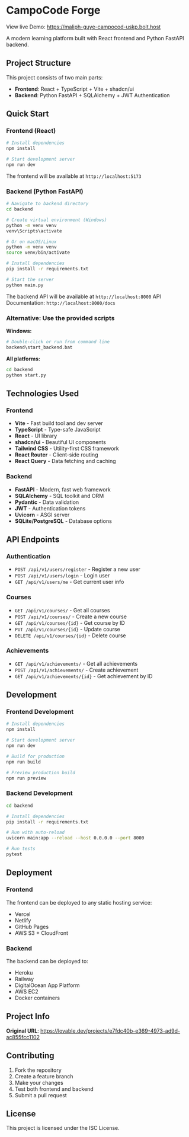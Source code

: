 # CampoCode Forge

View live Demo: https://maliph-guye-campocod-uskp.bolt.host

A modern learning platform built with React frontend and Python FastAPI backend.

## Project Structure

This project consists of two main parts:
- **Frontend**: React + TypeScript + Vite + shadcn/ui
- **Backend**: Python FastAPI + SQLAlchemy + JWT Authentication

## Quick Start

### Frontend (React)

```sh
# Install dependencies
npm install

# Start development server
npm run dev
```

The frontend will be available at `http://localhost:5173`

### Backend (Python FastAPI)

```sh
# Navigate to backend directory
cd backend

# Create virtual environment (Windows)
python -m venv venv
venv\Scripts\activate

# Or on macOS/Linux
python -m venv venv
source venv/bin/activate

# Install dependencies
pip install -r requirements.txt

# Start the server
python main.py
```

The backend API will be available at `http://localhost:8000`
API Documentation: `http://localhost:8000/docs`

### Alternative: Use the provided scripts

**Windows:**
```sh
# Double-click or run from command line
backend\start_backend.bat
```

**All platforms:**
```sh
cd backend
python start.py
```

## Technologies Used

### Frontend
- **Vite** - Fast build tool and dev server
- **TypeScript** - Type-safe JavaScript
- **React** - UI library
- **shadcn/ui** - Beautiful UI components
- **Tailwind CSS** - Utility-first CSS framework
- **React Router** - Client-side routing
- **React Query** - Data fetching and caching

### Backend
- **FastAPI** - Modern, fast web framework
- **SQLAlchemy** - SQL toolkit and ORM
- **Pydantic** - Data validation
- **JWT** - Authentication tokens
- **Uvicorn** - ASGI server
- **SQLite/PostgreSQL** - Database options

## API Endpoints

### Authentication
- `POST /api/v1/users/register` - Register a new user
- `POST /api/v1/users/login` - Login user
- `GET /api/v1/users/me` - Get current user info

### Courses
- `GET /api/v1/courses/` - Get all courses
- `POST /api/v1/courses/` - Create a new course
- `GET /api/v1/courses/{id}` - Get course by ID
- `PUT /api/v1/courses/{id}` - Update course
- `DELETE /api/v1/courses/{id}` - Delete course

### Achievements
- `GET /api/v1/achievements/` - Get all achievements
- `POST /api/v1/achievements/` - Create achievement
- `GET /api/v1/achievements/{id}` - Get achievement by ID

## Development

### Frontend Development

```sh
# Install dependencies
npm install

# Start development server
npm run dev

# Build for production
npm run build

# Preview production build
npm run preview
```

### Backend Development

```sh
cd backend

# Install dependencies
pip install -r requirements.txt

# Run with auto-reload
uvicorn main:app --reload --host 0.0.0.0 --port 8000

# Run tests
pytest
```

## Deployment

### Frontend
The frontend can be deployed to any static hosting service:
- Vercel
- Netlify
- GitHub Pages
- AWS S3 + CloudFront

### Backend
The backend can be deployed to:
- Heroku
- Railway
- DigitalOcean App Platform
- AWS EC2
- Docker containers

## Project Info

**Original URL**: https://lovable.dev/projects/e7fdc40b-e369-4973-ad9d-ac855fcc1102

## Contributing

1. Fork the repository
2. Create a feature branch
3. Make your changes
4. Test both frontend and backend
5. Submit a pull request

## License

This project is licensed under the ISC License.
